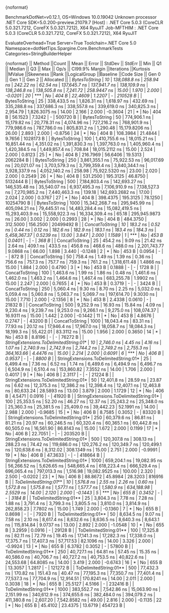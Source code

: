 {noformat}

BenchmarkDotNet=v0.12.1, OS=Windows 10.0.19042
Unknown processor
.NET Core SDK=5.0.200-preview.21079.7
  [Host]     : .NET Core 5.0.3 (CoreCLR 5.0.321.7212, CoreFX 5.0.321.7212), X64 RyuJIT
  Job-MFTHIM : .NET Core 5.0.3 (CoreCLR 5.0.321.7212, CoreFX 5.0.321.7212), X64 RyuJIT

EvaluateOverhead=True  Server=True  Toolchain=.NET Core 5.0  
Namespace=dotNetTips.Spargine.Core.BenchmarkTests  Categories=StringBuilderHelper  

{noformat}
||                                Method ||Count ||           Mean ||        Error ||       StdDev ||      StdErr ||            Min ||             Q1 ||         Median ||             Q3 ||            Max ||        Op/s || CI99.9% Margin ||Iterations ||Kurtosis ||MValue ||Skewness ||Rank ||LogicalGroup ||Baseline ||Code Size ||   Gen 0 ||   Gen 1 ||   Gen 2 || Allocated ||
|                          *BytesToString* |    *10* |    *138,088.8 ns* |     *258.94 ns* |     *242.22 ns* |     *62.54 ns* |    *137,645.7 ns* |    *137,941.7 ns* |    *138,109.9 ns* |    *138,246.8 ns* |    *138,505.8 ns* |     *7,241.72* |     *258.9447 ns* |      *15.00* |    *1.970* |  *2.000* |  *-0.0201* |   *20* |            *** |       *No* |     *404 B* |  *22.4609* |   *1.2207* |        *-* |   *210528 B* |
|                          BytesToString |    25 |    338,433.5 ns |   1,826.31 ns |   1,618.97 ns |    432.69 ns |    335,288.8 ns |    337,686.3 ns |    338,557.8 ns |    339,619.0 ns |    340,825.3 ns |     2,954.79 |   1,826.3075 ns |      14.00 |    2.166 |  2.000 |  -0.3604 |   21 |            * |       No |     404 B |  56.1523 |   7.3242 |        - |   500720 B |
|                          BytesToString |    50 |    774,906.1 ns |  15,179.82 ns |  20,778.31 ns |  4,074.96 ns |    727,216.2 ns |    768,901.9 ns |    779,986.6 ns |    787,786.0 ns |    805,831.2 ns |     1,290.48 |  15,179.8206 ns |      26.00 |    2.893 |  2.000 |  -0.8756 |   24 |            * |       No |     404 B | 108.3984 |  21.4844 |   9.7656 |  1028173 B |
|                          BytesToString |   100 |  1,410,755.6 ns |  18,015.21 ns |  16,851.44 ns |  4,351.02 ns |  1,391,830.3 ns |  1,397,763.0 ns |  1,405,960.4 ns |  1,420,384.5 ns |  1,449,857.4 ns |       708.84 |  18,015.2112 ns |      15.00 |    2.524 |  2.000 |   0.8123 |   25 |            * |       No |     404 B | 216.7969 |  56.6406 |  19.5313 |  2062284 B |
|                          BytesToString |   250 |  3,861,355.1 ns |  75,922.53 ns |  96,017.69 ns | 20,021.07 ns |  3,703,579.3 ns |  3,799,359.4 ns |  3,840,344.1 ns |  3,928,337.9 ns |  4,052,140.2 ns |       258.98 |  75,922.5320 ns |      23.00 |    2.020 |  2.000 |   0.2549 |   26 |            * |       No |     404 B | 531.2500 | 195.3125 |  46.8750 |  5132444 B |
|                          BytesToString |   500 |  7,184,803.4 ns | 142,693.27 ns | 146,535.48 ns | 35,540.07 ns |  6,937,495.3 ns |  7,106,910.9 ns |  7,138,527.3 ns |  7,270,985.2 ns |  7,440,463.3 ns |       139.18 | 142,693.2682 ns |      17.00 |    2.024 |  2.000 |   0.3767 |   27 |            * |       No |     404 B | 398.4375 | 195.3125 |  78.1250 | 10254790 B |
|                          BytesToString |  1000 | 15,342,268.7 ns | 295,945.99 ns | 405,094.21 ns | 79,445.51 ns | 14,483,284.4 ns | 15,082,419.5 ns | 15,293,403.9 ns | 15,558,922.3 ns | 16,334,309.4 ns |        65.18 | 295,945.9873 ns |      26.00 |    3.002 |  2.000 |   0.2993 |   28 |            * |       No |     404 B | 484.3750 | 312.5000 | 156.2500 | 20499492 B |
|                         *ConcatToString* |    *10* |        *183.2 ns* |       *0.52 ns* |       *0.44 ns* |      *0.12 ns* |        *182.6 ns* |        *182.9 ns* |        *183.1 ns* |        *183.4 ns* |        *184.3 ns* | *5,458,367.37* |       *0.5239 ns* |      *13.00* |    *3.847* |  *2.000* |   *1.1589* |    *1* |            *** |       *No* |     *453 B* |   *0.0401* |        *-* |        *-* |      *368 B* |
|                         ConcatToString |    25 |        454.2 ns |       9.09 ns |      21.42 ns |      2.64 ns |        409.1 ns |        433.5 ns |        456.8 ns |        468.6 ns |        488.0 ns | 2,201,743.77 |       9.0868 ns |      66.00 |    1.898 |  3.440 |  -0.1248 |    2 |            * |       No |     453 B |   0.0954 |        - |        - |      872 B |
|                         ConcatToString |    50 |        758.4 ns |       1.49 ns |       1.39 ns |      0.36 ns |        756.6 ns |        757.3 ns |        757.7 ns |        759.3 ns |        761.2 ns | 1,318,611.48 |       1.4866 ns |      15.00 |    1.884 |  2.000 |   0.4790 |    3 |            * |       No |     453 B |   0.1888 |        - |        - |     1728 B |
|                         ConcatToString |   100 |      1,463.6 ns |       1.99 ns |       1.86 ns |      0.48 ns |      1,461.6 ns |      1,462.0 ns |      1,463.2 ns |      1,464.6 ns |      1,467.4 ns |   683,255.78 |       1.9902 ns |      15.00 |    2.247 |  2.000 |   0.7655 |    4 |            * |       No |     453 B |   0.3719 |        - |        - |     3424 B |
|                         ConcatToString |   250 |      5,060.4 ns |       9.30 ns |       8.70 ns |      2.25 ns |      5,032.0 ns |      5,059.4 ns |      5,060.8 ns |      5,063.7 ns |      5,069.7 ns |   197,614.70 |       9.3030 ns |      15.00 |    7.710 |  2.000 |  -2.1356 |    8 |            * |       No |     453 B |   2.4338 |   0.0610 |        - |    21832 B |
|                         ConcatToString |   500 |      9,252.9 ns |      16.93 ns |      15.84 ns |      4.09 ns |      9,230.4 ns |      9,239.7 ns |      9,253.0 ns |      9,266.1 ns |      9,275.0 ns |   108,074.37 |      16.9311 ns |      15.00 |    1.442 |  2.000 |  -0.1442 |   11 |            * |       No |     453 B |   4.8676 |   0.2747 |        - |    43200 B |
|                         ConcatToString |  1000 |     18,043.4 ns |      83.31 ns |      77.93 ns |     20.12 ns |     17,946.4 ns |     17,967.0 ns |     18,058.7 ns |     18,084.3 ns |     18,199.3 ns |    55,422.01 |      83.3112 ns |      15.00 |    1.956 |  2.000 |   0.3650 |   14 |            * |       No |     453 B |   8.8196 |        - |        - |    76272 B |
| *StringExtensions.ToDelimitedString:01** |    *10* |      *2,746.0 ns* |       *4.45 ns* |       *4.16 ns* |      *1.07 ns* |      *2,740.9 ns* |      *2,742.9 ns* |      *2,744.2 ns* |      *2,749.2 ns* |      *2,755.3 ns* |   *364,163.66* |       *4.4476 ns* |      *15.00* |    *2.214* |  *2.000* |   *0.6091* |    *6* |            *** |       *No* |     *406 B* |   *0.9537* |        *-* |        *-* |     *8800 B* |
| StringExtensions.ToDelimitedString:01* |    25 |      6,499.4 ns |       7.36 ns |       6.52 ns |      1.74 ns |      6,489.6 ns |      6,494.9 ns |      6,496.7 ns |      6,504.9 ns |      6,510.4 ns |   153,860.82 |       7.3552 ns |      14.00 |    1.706 |  2.000 |   0.4017 |    9 |            * |       No |     406 B |   2.3117 |        - |        - |    21224 B |
| StringExtensions.ToDelimitedString:01* |    50 |     12,401.8 ns |      28.59 ns |      23.87 ns |      6.62 ns |     12,375.3 ns |     12,386.2 ns |     12,398.4 ns |     12,407.1 ns |     12,463.8 ns |    80,633.24 |      28.5893 ns |      13.00 |    3.879 |  2.000 |   1.1729 |   12 |            * |       No |     406 B |   4.5471 |   0.0916 |        - |    41920 B |
| StringExtensions.ToDelimitedString:01* |   100 |     25,353.5 ns |      52.20 ns |      46.27 ns |     12.37 ns |     25,243.2 ns |     25,348.0 ns |     25,360.3 ns |     25,381.5 ns |     25,409.0 ns |    39,442.23 |      52.1991 ns |      14.00 |    2.988 |  2.000 |  -0.9685 |   15 |            * |       No |     406 B |   8.7585 |   0.3052 |        - |    83320 B |
| StringExtensions.ToDelimitedString:01* |   250 |     60,379.6 ns |      86.81 ns |      81.21 ns |     20.97 ns |     60,246.5 ns |     60,320.4 ns |     60,365.1 ns |     60,442.8 ns |     60,505.0 ns |    16,561.90 |      86.8143 ns |      15.00 |    1.672 |  2.000 |   0.1199 |   17 |            * |       No |     406 B |  22.7051 |        - |        - |   203520 B |
| StringExtensions.ToDelimitedString:01* |   500 |    120,307.8 ns |     308.13 ns |     288.23 ns |     74.42 ns |    119,686.0 ns |    120,276.2 ns |    120,349.7 ns |    120,499.1 ns |    120,638.6 ns |     8,312.02 |     308.1349 ns |      15.00 |    2.751 |  2.000 |  -0.9991 |   19 |            * |       No |     406 B |  47.3633 |        - |        - |   418664 B |
| StringExtensions.ToDelimitedString:01* |  1000 |    659,204.1 ns |  19,082.95 ns |  56,266.52 ns |  5,626.65 ns |    548,665.4 ns |    618,223.4 ns |    666,529.4 ns |    696,065.4 ns |    797,013.3 ns |     1,516.98 |  19,082.9525 ns |     100.00 |    2.320 |  2.500 |  -0.0202 |   23 |            * |       No |     406 B |  88.8672 |  45.8984 |  28.3203 |   816916 B |
|                 *ToDelimitedString:01*** |    *10* |      *1,576.8 ns* |       *2.55 ns* |       *2.26 ns* |      *0.60 ns* |      *1,572.8 ns* |      *1,575.8 ns* |      *1,577.1 ns* |      *1,577.7 ns* |      *1,580.9 ns* |   *634,188.98* |       *2.5529 ns* |      *14.00* |    *2.120* |  *2.000* |  *-0.1443* |    *5* |            *** |       *No* |     *655 B* |   *0.3452* |        *-* |        *-* |     *3184 B* |
|                 ToDelimitedString:01** |    25 |      3,804.3 ns |       7.78 ns |       7.28 ns |      1.88 ns |      3,791.4 ns |      3,799.3 ns |      3,805.5 ns |      3,810.0 ns |      3,814.9 ns |   262,858.23 |       7.7802 ns |      15.00 |    1.749 |  2.000 |  -0.1360 |    7 |            * |       No |     655 B |   0.8698 |        - |        - |     7920 B |
|                 ToDelimitedString:01** |    50 |      8,634.5 ns |       9.07 ns |       7.58 ns |      2.10 ns |      8,617.4 ns |      8,632.6 ns |      8,636.5 ns |      8,640.3 ns |      8,643.1 ns |   115,814.84 |       9.0737 ns |      13.00 |    2.892 |  2.000 |  -1.0548 |   10 |            * |       No |     655 B |   3.2959 |   0.0916 |        - |    29128 B |
|                 ToDelimitedString:01** |   100 |     17,325.8 ns |      82.11 ns |      72.79 ns |     19.45 ns |     17,141.3 ns |     17,282.3 ns |     17,338.0 ns |     17,375.7 ns |     17,407.3 ns |    57,717.53 |      82.1096 ns |      14.00 |    3.326 |  2.000 |  -0.9924 |   13 |            * |       No |     655 B |   6.3782 |   0.3052 |        - |    57800 B |
|                 ToDelimitedString:01** |   250 |     40,727.1 ns |      64.81 ns |      57.45 ns |     15.35 ns |     40,586.0 ns |     40,706.7 ns |     40,727.2 ns |     40,753.5 ns |     40,822.6 ns |    24,553.68 |      64.8085 ns |      14.00 |    3.419 |  2.000 |  -0.6743 |   16 |            * |       No |     655 B |  13.3057 |   1.2817 |        - |   121272 B |
|                 ToDelimitedString:01** |   500 |     77,432.3 ns |     170.82 ns |     151.43 ns |     40.47 ns |     77,195.3 ns |     77,350.7 ns |     77,401.4 ns |     77,537.3 ns |     77,704.9 ns |    12,914.51 |     170.8241 ns |      14.00 |    2.011 |  2.000 |   0.3038 |   18 |            * |       No |     655 B |  25.5127 |   4.5166 |        - |   232416 B |
|                 ToDelimitedString:01** |  1000 |    383,552.7 ns |   7,542.86 ns |  15,063.90 ns |  2,151.99 ns |    340,612.9 ns |    374,655.6 ns |    382,484.0 ns |    394,079.2 ns |    411,380.8 ns |     2,607.20 |   7,542.8582 ns |      49.00 |    2.816 |  2.000 |  -0.1135 |   22 |            * |       No |     655 B |  45.4102 |  23.4375 |  13.6719 |   454723 B |
